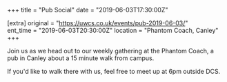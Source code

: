 +++
title = "Pub Social"
date = "2019-06-03T17:30:00Z"

[extra]
original = "https://uwcs.co.uk/events/pub-2019-06-03/"    
ent_time = "2019-06-03T20:30:00Z"
location = "Phantom Coach, Canley"
+++

Join us as we head out to our weekly gathering at the Phantom Coach, a pub in Canley about a 15 minute walk from campus.

If you'd like to walk there with us, feel free to meet up at 6pm outside DCS.

